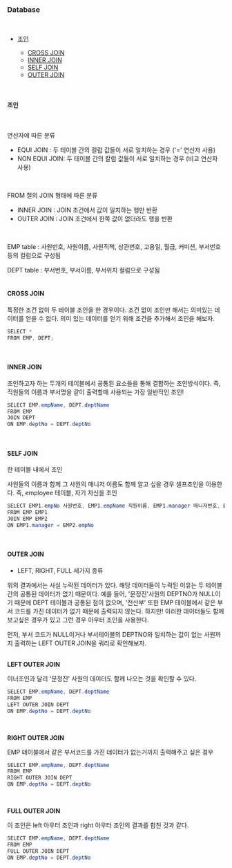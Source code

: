 ### Database
<br>

- [조인](#조인)

  - [CROSS JOIN](#CROSS-JOIN)
  - [INNER JOIN](#INNER-JOIN)
  - [SELF JOIN](#SELF-JOIN)
  - [OUTER JOIN](#OUTER-JOIN)
<br>


#### 조인
<br>


연산자에 따른 분류 

 - EQUI JOIN : 두 테이블 간의 컬럼 값들이 서로 일치하는 경우 ('=' 연산자 사용)
 - NON EQUI JOIN: 두 테이블 간의 칼럼 값들이 서로 일치하는 경우 (비교 연산자 사용)
<br> 
 
FROM 절의 JOIN 형태에 따른 분류
  
- INNER JOIN : JOIN 조건에서 값이 일치하는 행만 반환
- OUTER JOIN : JOIN 조건에서 한쪽 값이 없더라도 행을 반환
<br>   

EMP table : 사원번호, 사원이름, 사원직책, 상관번호, 고용일, 월급, 커미션, 부서번호 등의 컬럼으로 구성됨

DEPT table : 부서번호, 부서이름, 부서위치 컬럼으로 구성됨
<br>
<br>

#### CROSS JOIN

특정한 조건 없이 두 테이블 조인을 한 경우이다. 조건 없이 조인만 해서는 의미있는 데이터를 얻을 수 없다. 의미 있는 데이터를 얻기 위해 조건을 추가해서 조인을 해보자.

```java
SELECT *
FROM EMP, DEPT;
```
<br>

#### INNER JOIN

조인하고자 하는 두개의 테이블에서 공통된 요소들을 통해 결합하는 조인방식이다. 즉, 직원들의 이름과 부서명을 같이 출력할때 사용되는 가장 일반적인 조인!

```java
SELECT EMP.empName, DEPT.deptName
FROM EMP
JOIN DEPT
ON EMP.deptNo = DEPT.deptNo
```
<br>

#### SELF JOIN

한 테이블 내에서 조인

사원들의 이름과 함께 그 사원의 매니저 이름도 함께 알고 싶을 경우 셀프조인을 이용한다. 즉, employee 테이블, 자기 자신을 조인

```java
SELECT EMP1.empNo 사원번호, EMP1.empName 직원이름, EMP1.manager 매니저번호, EMP2.empName 매니저이름
FROM EMP EMP1 
JOIN EMP EMP2
ON EMP1.manager = EMP2.empNo
```
<br>

#### OUTER JOIN

- LEFT, RIGHT, FULL 세가지 종류

위의 결과에서는 사실 누락된 데이터가 있다. 해당 데이터들이 누락된 이유는 두 테이블간의 공통된 데이터가 없기 때문이다. 
예를 들어, '문정진'사원의 DEPTNO가 NULL이기 때문에 DEPT 테이블과 공통된 점이 없으며, '전산부' 또한 EMP 테이블에서 같은 부서 코드를 가진 데이터가 없기 때문에 출력되지 않는다. 하지만! 이러한 데이터들도 함께 보고싶은 경우가 있고 그런 경우 아우터 조인을 사용한다. 

먼저, 부서 코드가 NULL이거나 부서테이블의 DEPTNO와 일치하는 값이 없는 사원까지 출력하는 LEFT OUTER JOIN을 쿼리로 확인해보자.
<br>
<br>

**LEFT OUTER JOIN**

이너조인과 달리 '문정진' 사원의 데이터도 함께 나오는 것을 확인할 수 있다.

```java
SELECT EMP.empName, DEPT.deptName 
FROM EMP
LEFT OUTER JOIN DEPT
ON EMP.deptNo = DEPT.deptNo
```
<br>

**RIGHT OUTER JOIN**

EMP 테이블에서 같은 부서코드를 가진 데이터가 없는거까지 출력해주고 싶은 경우

```java
SELECT EMP.empName, DEPT.deptName
FROM EMP
RIGHT OUTER JOIN DEPT
ON EMP.deptNo = DEPT.deptNo
```
<br>

**FULL OUTER JOIN**

이 조인은 left 아우터 조인과 right 아우터 조인의 결과를 합친 것과 같다.

```java
SELECT EMP.empName, DEPT.deptName
FROM EMP
FULL OUTER JOIN DEPT
ON EMP.deptNo = DEPT.deptNo
```



